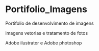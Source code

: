 # Portifolio_Imagens

Portifolio de desenvolvimento de imagens 

imagens vetorias e tratamento de fotos

Adobe ilustrator e Adobe photoshop
